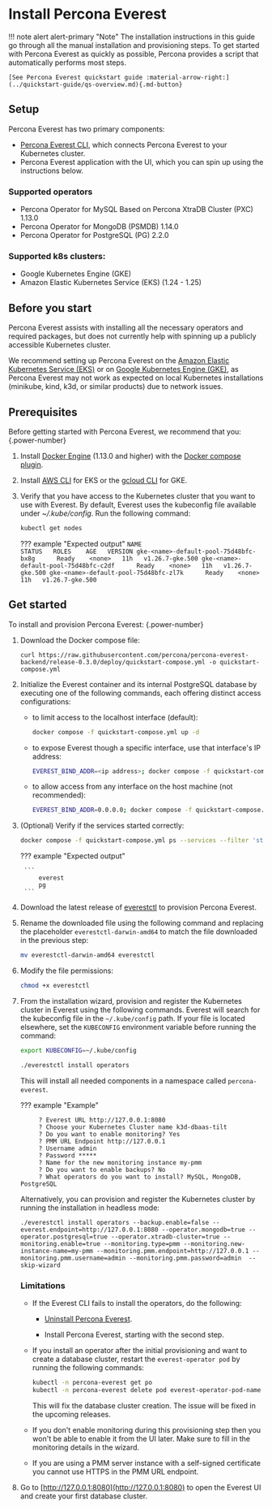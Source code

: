 # Install Percona Everest

!!! note alert alert-primary "Note"
    The installation instructions in this guide go through all the manual installation and provisioning steps. To get started with Percona Everest as quickly as possible, Percona provides a script that automatically performs most steps.

    [See Percona Everest quickstart guide :material-arrow-right:](../quickstart-guide/qs-overview.md){.md-button}

## Setup

Percona Everest has two primary components:

* [Percona Everest CLI](https://github.com/percona/percona-everest-cli), which connects Percona Everest to your Kubernetes cluster.
* Percona Everest application with the UI, which you can spin up using the instructions below.

### Supported operators

* Percona Operator for MySQL Based on Percona XtraDB Cluster (PXC) 1.13.0
* Percona Operator for MongoDB (PSMDB) 1.14.0
* Percona Operator for PostgreSQL (PG) 2.2.0

### Supported k8s clusters:

* Google Kubernetes Engine (GKE) 
* Amazon Elastic Kubernetes Service (EKS) (1.24 - 1.25)

## Before you start

Percona Everest assists with installing all the necessary operators and required packages, but does not currently help with spinning up a publicly accessible Kubernetes cluster.

We recommend setting up Percona Everest on the [Amazon Elastic Kubernetes Service (EKS)](../quickstart-guide/eks.md) or on [Google Kubernetes Engine (GKE)](../quickstart-guide/gke.md), as Percona Everest may not work as expected on local Kubernetes installations (minikube, kind, k3d, or similar products) due to network issues.

## Prerequisites

Before getting started with Percona Everest, we recommend that you:
{.power-number}

1. Install [Docker Engine](https://docs.docker.com/engine/install) (1.13.0 and higher) with the [Docker compose plugin](https://docs.docker.com/compose/install/).
2. Install [AWS CLI](https://docs.aws.amazon.com/cli/latest/userguide/getting-started-install.html) for EKS or the [gcloud CLI](https://cloud.google.com/sdk/docs/install) for GKE.
3. Verify that you have access to the Kubernetes cluster that you want to use with Everest. By default, Everest uses the kubeconfig file available under *~/.kube/config*. Run the following command:
    ```sh 
    kubectl get nodes
    ```

    ??? example "Expected output"
        ```
            NAME                                       STATUS   ROLES    AGE   VERSION
            gke-<name>-default-pool-75d48bfc-bx8g      Ready    <none>   11h   v1.26.7-gke.500
            gke-<name>-default-pool-75d48bfc-c2df      Ready    <none>   11h   v1.26.7-gke.500
            gke-<name>-default-pool-75d48bfc-zl7k      Ready    <none>   11h   v1.26.7-gke.500
        ```

## Get started

To install and provision Percona Everest:
{.power-number}

1. Download the Docker compose file:
   
    ```
    curl https://raw.githubusercontent.com/percona/percona-everest-backend/release-0.3.0/deploy/quickstart-compose.yml -o quickstart-compose.yml
    ```

2. Initialize the Everest container and its internal PostgreSQL database by executing one of the following commands, each offering distinct access configurations:

    * to limit access to the localhost interface (default):
    
      ```sh
      docker compose -f quickstart-compose.yml up -d
      ```

    * to expose Everest though a specific interface, use that interface's IP address: 
    
      ```sh
      EVEREST_BIND_ADDR=<ip address>; docker compose -f quickstart-compose.yml up -d
      ```

    * to allow access from any interface on the host machine (not recommended):
    
      ```sh
      EVEREST_BIND_ADDR=0.0.0.0; docker compose -f quickstart-compose.yml up -d
      ```
  
3. (Optional) Verify if the services started correctly:

    ```sh 
    docker compose -f quickstart-compose.yml ps --services --filter 'status=running'
    ```

    ??? example "Expected output"
        
        ```
            everest
            pg
        ```

4. Download the latest release of [everestctl](https://github.com/percona/percona-everest-cli/releases) to provision Percona Everest.

5. Rename the downloaded file using the following command and replacing the placeholder `everestctl-darwin-amd64` to match the file downloaded in the previous step: 

    ```sh
    mv everestctl-darwin-amd64 everestctl
    ```

6. Modify the file permissions: 

    ```sh
    chmod +x everestctl
    ```

7. From the installation wizard, provision and register the Kubernetes cluster in Everest using the following commands. Everest will search for the kubeconfig file in the `~/.kube/config` path. If your file is located elsewhere, set the `KUBECONFIG` environment variable before running the command:
  
    ```sh
    export KUBECONFIG=~/.kube/config
    ```

  
    ```sh
    ./everestctl install operators
    ```
    
    This will install all needed components in a namespace called `percona-everest`.

    ??? example "Example"
            
            ? Everest URL http://127.0.0.1:8080
            ? Choose your Kubernetes Cluster name k3d-dbaas-tilt
            ? Do you want to enable monitoring? Yes
            ? PMM URL Endpoint http://127.0.0.1
            ? Username admin
            ? Password *****
            ? Name for the new monitoring instance my-pmm
            ? Do you want to enable backups? No
            ? What operators do you want to install? MySQL, MongoDB, PostgreSQL
            

    Alternatively, you can provision and register the Kubernetes cluster by running the installation in headless mode:
        
    ```
    ./everestctl install operators --backup.enable=false --everest.endpoint=http://127.0.0.1:8080 --operator.mongodb=true --operator.postgresql=true --operator.xtradb-cluster=true --monitoring.enable=true --monitoring.type=pmm --monitoring.new-instance-name=my-pmm --monitoring.pmm.endpoint=http://127.0.0.1 --monitoring.pmm.username=admin --monitoring.pmm.password=admin  --skip-wizard
    ```

    ### Limitations
        
    * If the Everest CLI fails to install the operators, do the following:
        
        * [Uninstall Percona Everest](uninstallEverest.md).
        
        * Install Percona Everest, starting with the second step.

    * If you install an operator after the initial provisioning and want to create a database cluster, restart the `everest-operator pod` by running the following commands:

        ```sh 
        kubectl -n percona-everest get po
        kubectl -n percona-everest delete pod everest-operator-pod-name
        ```

        This will fix the database cluster creation. The issue will be fixed in the upcoming releases.

    * If you don't enable monitoring during this provisioning step then you won't be able to enable it from the UI later. Make sure to fill in the monitoring details in the wizard.

    * If you are using a PMM server instance with a self-signed certificate you cannot use HTTPS in the PMM URL endpoint.

8. Go to [http://127.0.0.1:8080](http://127.0.0.1:8080) to open the Everest UI and create your first database cluster. 
